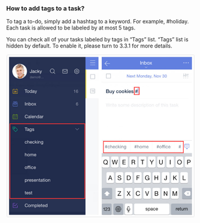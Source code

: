 ### How to add tags to a task?
To tag a to-do, simply add a hashtag to a keyword. For example, #holiday. Each task is allowed to be labeled by at most 5 tags.

You can check all of your tasks labeled by tags in “Tags” list. “Tags” list is hidden by default. To enable it, please turn to 3.3.1 for more details. 

![](addtags.jpg)